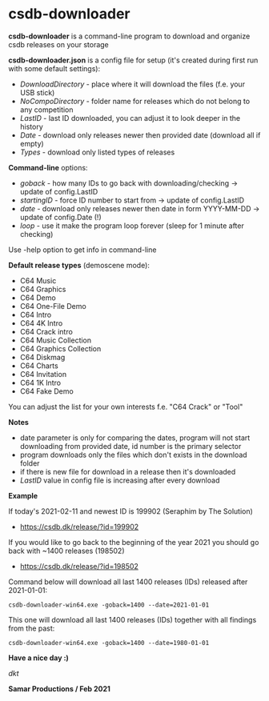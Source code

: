 # csdb-downloader

**csdb-downloader** is a command-line program to download and organize csdb releases on your storage

**csdb-downloader.json** is a config file for setup (it's created during first run with some default settings):
* *DownloadDirectory* - place where it will download the files (f.e. your USB stick)
* *NoCompoDirectory* - folder name for releases which do not belong to any competition
* *LastID* - last ID downloaded, you can adjust it to look deeper in the history
* *Date* - download only releases newer then provided date (download all if empty)
* *Types* - download only listed types of releases

**Command-line** options:
* *goback* - how many IDs to go back with downloading/checking -> update of config.LastID
* *startingID* - force ID number to start from -> update of config.LastID
* *date* - download only releases newer then date in form YYYY-MM-DD -> update of config.Date (!)
* *loop* - use it make the program loop forever (sleep for 1 minute after checking)

Use -help option to get info in command-line

**Default release types** (demoscene mode):
* C64 Music
* C64 Graphics
* C64 Demo
* C64 One-File Demo
* C64 Intro
* C64 4K Intro
* C64 Crack intro
* C64 Music Collection
* C64 Graphics Collection
* C64 Diskmag
* C64 Charts
* C64 Invitation
* C64 1K Intro 
* C64 Fake Demo

You can adjust the list for your own interests f.e. "C64 Crack" or "Tool"

**Notes**
* date parameter is only for comparing the dates, program will not start downloading from provided date, id number is the primary selector
* program downloads only the files which don't exists in the download folder
* if there is new file for download in a release then it's downloaded
* *LastID* value in config file is increasing after every download

**Example**

If today's 2021-02-11 and newest ID is 199902 (Seraphim by The Solution)
- https://csdb.dk/release/?id=199902

If you would like to go back to the beginning of the year 2021 you should go back with ~1400 releases (198502)
- https://csdb.dk/release/?id=198502

Command below will download all last 1400 releases (IDs) released after 2021-01-01:

```csdb-downloader-win64.exe -goback=1400 --date=2021-01-01```

This one will download all last 1400 releases (IDs) together with all findings from the past:

```csdb-downloader-win64.exe -goback=1400 --date=1980-01-01```

**Have a nice day :)**

*dkt*

__Samar Productions / Feb 2021__